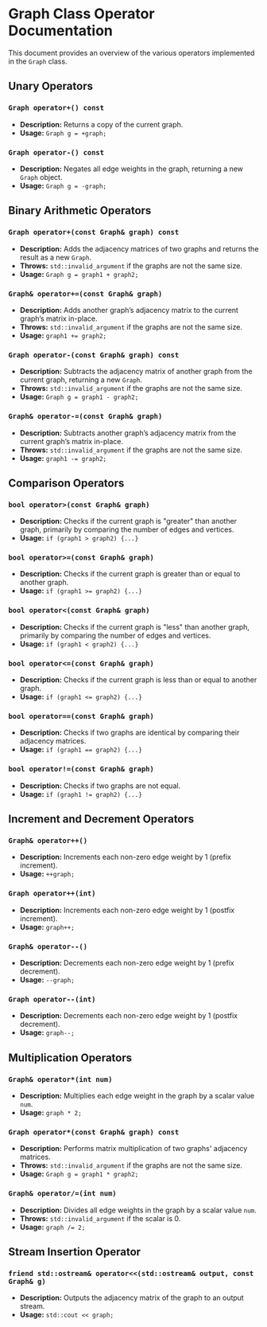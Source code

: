 
# Graph Class Operator Documentation

This document provides an overview of the various operators implemented in the `Graph` class.

## Unary Operators

### `Graph operator+() const`
- **Description:** Returns a copy of the current graph.
- **Usage:** `Graph g = +graph;`

### `Graph operator-() const`
- **Description:** Negates all edge weights in the graph, returning a new `Graph` object.
- **Usage:** `Graph g = -graph;`

## Binary Arithmetic Operators

### `Graph operator+(const Graph& graph) const`
- **Description:** Adds the adjacency matrices of two graphs and returns the result as a new `Graph`.
- **Throws:** `std::invalid_argument` if the graphs are not the same size.
- **Usage:** `Graph g = graph1 + graph2;`

### `Graph& operator+=(const Graph& graph)`
- **Description:** Adds another graph’s adjacency matrix to the current graph’s matrix in-place.
- **Throws:** `std::invalid_argument` if the graphs are not the same size.
- **Usage:** `graph1 += graph2;`

### `Graph operator-(const Graph& graph) const`
- **Description:** Subtracts the adjacency matrix of another graph from the current graph, returning a new `Graph`.
- **Throws:** `std::invalid_argument` if the graphs are not the same size.
- **Usage:** `Graph g = graph1 - graph2;`

### `Graph& operator-=(const Graph& graph)`
- **Description:** Subtracts another graph’s adjacency matrix from the current graph’s matrix in-place.
- **Throws:** `std::invalid_argument` if the graphs are not the same size.
- **Usage:** `graph1 -= graph2;`

## Comparison Operators

### `bool operator>(const Graph& graph)`
- **Description:** Checks if the current graph is "greater" than another graph, primarily by comparing the number of edges and vertices.
- **Usage:** `if (graph1 > graph2) {...}`

### `bool operator>=(const Graph& graph)`
- **Description:** Checks if the current graph is greater than or equal to another graph.
- **Usage:** `if (graph1 >= graph2) {...}`

### `bool operator<(const Graph& graph)`
- **Description:** Checks if the current graph is "less" than another graph, primarily by comparing the number of edges and vertices.
- **Usage:** `if (graph1 < graph2) {...}`

### `bool operator<=(const Graph& graph)`
- **Description:** Checks if the current graph is less than or equal to another graph.
- **Usage:** `if (graph1 <= graph2) {...}`

### `bool operator==(const Graph& graph)`
- **Description:** Checks if two graphs are identical by comparing their adjacency matrices.
- **Usage:** `if (graph1 == graph2) {...}`

### `bool operator!=(const Graph& graph)`
- **Description:** Checks if two graphs are not equal.
- **Usage:** `if (graph1 != graph2) {...}`

## Increment and Decrement Operators

### `Graph& operator++()`
- **Description:** Increments each non-zero edge weight by 1 (prefix increment).
- **Usage:** `++graph;`

### `Graph operator++(int)`
- **Description:** Increments each non-zero edge weight by 1 (postfix increment).
- **Usage:** `graph++;`

### `Graph& operator--()`
- **Description:** Decrements each non-zero edge weight by 1 (prefix decrement).
- **Usage:** `--graph;`

### `Graph operator--(int)`
- **Description:** Decrements each non-zero edge weight by 1 (postfix decrement).
- **Usage:** `graph--;`

## Multiplication Operators

### `Graph& operator*(int num)`
- **Description:** Multiplies each edge weight in the graph by a scalar value `num`.
- **Usage:** `graph * 2;`

### `Graph operator*(const Graph& graph) const`
- **Description:** Performs matrix multiplication of two graphs' adjacency matrices.
- **Throws:** `std::invalid_argument` if the graphs are not the same size.
- **Usage:** `Graph g = graph1 * graph2;`

### `Graph& operator/=(int num)`
- **Description:** Divides all edge weights in the graph by a scalar value `num`.
- **Throws:** `std::invalid_argument` if the scalar is 0.
- **Usage:** `graph /= 2;`

## Stream Insertion Operator

### `friend std::ostream& operator<<(std::ostream& output, const Graph& g)`
- **Description:** Outputs the adjacency matrix of the graph to an output stream.
- **Usage:** `std::cout << graph;`
